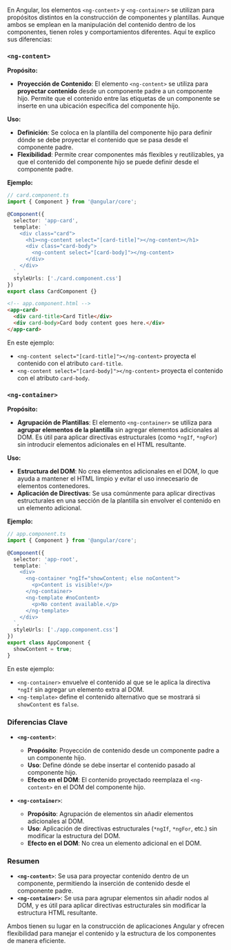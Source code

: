 En Angular, los elementos `<ng-content>` y `<ng-container>` se utilizan para propósitos distintos en la construcción de componentes y plantillas. Aunque ambos se emplean en la manipulación del contenido dentro de los componentes, tienen roles y comportamientos diferentes. Aquí te explico sus diferencias:

### `<ng-content>`

**Propósito:**
- **Proyección de Contenido**: El elemento `<ng-content>` se utiliza para **proyectar contenido** desde un componente padre a un componente hijo. Permite que el contenido entre las etiquetas de un componente se inserte en una ubicación específica del componente hijo.

**Uso:**
- **Definición**: Se coloca en la plantilla del componente hijo para definir dónde se debe proyectar el contenido que se pasa desde el componente padre.
- **Flexibilidad**: Permite crear componentes más flexibles y reutilizables, ya que el contenido del componente hijo se puede definir desde el componente padre.

**Ejemplo:**

```typescript
// card.component.ts
import { Component } from '@angular/core';

@Component({
  selector: 'app-card',
  template: `
    <div class="card">
      <h1><ng-content select="[card-title]"></ng-content></h1>
      <div class="card-body">
        <ng-content select="[card-body]"></ng-content>
      </div>
    </div>
  `,
  styleUrls: ['./card.component.css']
})
export class CardComponent {}
```

```html
<!-- app.component.html -->
<app-card>
  <div card-title>Card Title</div>
  <div card-body>Card body content goes here.</div>
</app-card>
```

En este ejemplo:
- `<ng-content select="[card-title]"></ng-content>` proyecta el contenido con el atributo `card-title`.
- `<ng-content select="[card-body]"></ng-content>` proyecta el contenido con el atributo `card-body`.

### `<ng-container>`

**Propósito:**
- **Agrupación de Plantillas**: El elemento `<ng-container>` se utiliza para **agrupar elementos de la plantilla** sin agregar elementos adicionales al DOM. Es útil para aplicar directivas estructurales (como `*ngIf`, `*ngFor`) sin introducir elementos adicionales en el HTML resultante.

**Uso:**
- **Estructura del DOM**: No crea elementos adicionales en el DOM, lo que ayuda a mantener el HTML limpio y evitar el uso innecesario de elementos contenedores.
- **Aplicación de Directivas**: Se usa comúnmente para aplicar directivas estructurales en una sección de la plantilla sin envolver el contenido en un elemento adicional.

**Ejemplo:**

```typescript
// app.component.ts
import { Component } from '@angular/core';

@Component({
  selector: 'app-root',
  template: `
    <div>
      <ng-container *ngIf="showContent; else noContent">
        <p>Content is visible!</p>
      </ng-container>
      <ng-template #noContent>
        <p>No content available.</p>
      </ng-template>
    </div>
  `,
  styleUrls: ['./app.component.css']
})
export class AppComponent {
  showContent = true;
}
```

En este ejemplo:
- `<ng-container>` envuelve el contenido al que se le aplica la directiva `*ngIf` sin agregar un elemento extra al DOM.
- `<ng-template>` define el contenido alternativo que se mostrará si `showContent` es `false`.

### Diferencias Clave

- **`<ng-content>`**:
  - **Propósito**: Proyección de contenido desde un componente padre a un componente hijo.
  - **Uso**: Define dónde se debe insertar el contenido pasado al componente hijo.
  - **Efecto en el DOM**: El contenido proyectado reemplaza el `<ng-content>` en el DOM del componente hijo.

- **`<ng-container>`**:
  - **Propósito**: Agrupación de elementos sin añadir elementos adicionales al DOM.
  - **Uso**: Aplicación de directivas estructurales (`*ngIf`, `*ngFor`, etc.) sin modificar la estructura del DOM.
  - **Efecto en el DOM**: No crea un elemento adicional en el DOM.

### Resumen

- **`<ng-content>`**: Se usa para proyectar contenido dentro de un componente, permitiendo la inserción de contenido desde el componente padre.
- **`<ng-container>`**: Se usa para agrupar elementos sin añadir nodos al DOM, y es útil para aplicar directivas estructurales sin modificar la estructura HTML resultante.

Ambos tienen su lugar en la construcción de aplicaciones Angular y ofrecen flexibilidad para manejar el contenido y la estructura de los componentes de manera eficiente.